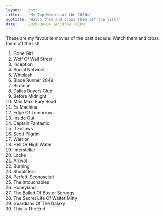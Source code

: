 ```yaml
---
layout:   post
title:    "My Top Movies of the 2010s"
subtitle: "Watch them and cross them off the list!"
date:     2020-08-04 14:19:49 +0100
---
```

These are my favourite movies of the past decade.
Watch them and cross them off the list!

1. Gone Girl
2. Wolf Of Wall Street
3. Inception
4. Social Network
5. Whiplash
6. Blade Runner 2049
7. Birdman
8. Dallas Buyers Club
9. Before Midnight
10. Mad Max: Fury Road
11. Ex Machina
12. Edge Of Tomorrow
13. Inside Out
14. Captain Fantastic
15. It Follows
16. Scott Pilgrim
17. Warrior
18. Hell Or High Water
19. Interstellar
20. Locke
21. Arrival
22. Burning
23. Shoplifters
24. Perfetti Sconosciuti
25. The Intouchables
26. Honeyland
27. The Ballad Of Buster Scruggs
28. The Secret Life Of Walter Mitty
29. Guardians Of The Galaxy
30. This Is The End
